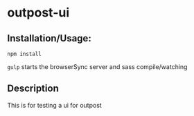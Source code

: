 # outpost-ui

## Installation/Usage:

`npm install`

`gulp` starts the browserSync server and sass compile/watching

## Description

This is for testing a ui for outpost
